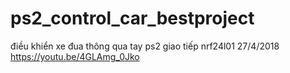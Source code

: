 # ps2_control_car_bestproject
 điều khiển xe đua thông qua tay ps2 giao tiếp nrf24l01
 27/4/2018
 https://youtu.be/4GLAmg_0Jko
